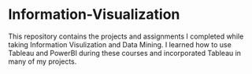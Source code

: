 # Information-Visualization

This repository contains the projects and assignments I completed while taking Information Visulization and Data Mining. I learned how to use Tableau and PowerBI during these courses and incorporated Tableau in many of my projects. 
